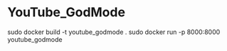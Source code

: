 # YouTube_GodMode

sudo docker build -t youtube_godmode .
sudo docker run -p 8000:8000 youtube_godmode
